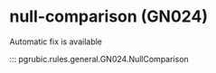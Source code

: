 # null-comparison (GN024)

Automatic fix is available

::: pgrubic.rules.general.GN024.NullComparison
